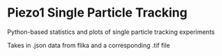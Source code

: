 # Piezo1 Single Particle Tracking
Python-based statistics and plots of single particle tracking experiments

Takes in .json data from flika and a corresponding .tif file
